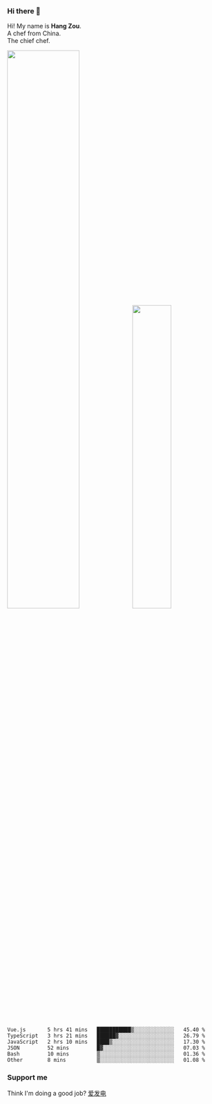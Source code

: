 ### Hi there 👋

Hi! My name is **Hang Zou**.  
A chef from China.  
The chief chef.

<img align="" width="57.5%" src="https://github-readme-stats.vercel.app/api?username=zouhangwithsweet&hide_title=true&hide_border=true&show_icons=true&include_all_commits=true&line_height=21" /><img align="" width="42.4%" src="https://github-readme-stats.vercel.app/api/top-langs/?username=zouhangwithsweet&hide_title=true&hide_border=true&layout=compact" />

<!--START_SECTION:waka-->

```text
Vue.js       5 hrs 41 mins   ███████████▒░░░░░░░░░░░░░   45.40 %
TypeScript   3 hrs 21 mins   ██████▓░░░░░░░░░░░░░░░░░░   26.79 %
JavaScript   2 hrs 10 mins   ████▒░░░░░░░░░░░░░░░░░░░░   17.30 %
JSON         52 mins         █▓░░░░░░░░░░░░░░░░░░░░░░░   07.03 %
Bash         10 mins         ▒░░░░░░░░░░░░░░░░░░░░░░░░   01.36 %
Other        8 mins          ▒░░░░░░░░░░░░░░░░░░░░░░░░   01.08 %
```

<!--END_SECTION:waka-->

### Support me

Think I'm doing a good job? [爱发电](https://afdian.net/@zouhangsweet)

